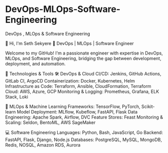 # DevOps-MLOps-Software-Engineering
DevOps , MLOps &amp; Software Engineering

👋 Hi, I'm Seth Sekyere
🚀 DevOps | MLOps | Software Engineer

Welcome to my GitHub! I'm a passionate engineer with expertise in DevOps, MLOps, and Software Engineering, bridging the gap between development, deployment, and automation.

🔧 Technologies & Tools
🛠 DevOps & Cloud
CI/CD: Jenkins, GitHub Actions, GitLab CI, ArgoCD
Containerization: Docker, Kubernetes, Helm
Infrastructure as Code: Terraform, Ansible, CloudFormation, Terraform
Cloud: AWS, Azure, GCP
Monitoring & Logging: Prometheus, Grafana, ELK Stack, Loki

🤖 MLOps & Machine Learning
Frameworks: TensorFlow, PyTorch, Scikit-learn
Model Deployment: MLflow, Kubeflow, FastAPI, Flask
Data Engineering: Apache Spark, Airflow, DVC
Feature Stores: Feast
Monitoring & Scaling: Seldon, BentoML, AWS SageMaker

💻 Software Engineering
Languages: Python, Bash, JavaScript, Go
Backend: FastAPI, Flask, Django, Node.js
Databases: PostgreSQL, MySQL, MongoDB, Redis, NOSQL, Amazon RDS, Aurora
